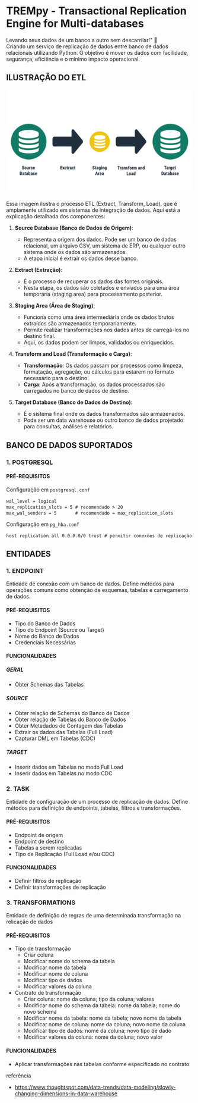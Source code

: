 # TREMpy - Transactional Replication Engine for Multi-databases
Levando seus dados de um banco a outro sem descarrilar!" 🚂<br>
Criando um serviço de replicação de dados entre banco de dados relacionais utilizando Python. O objetivo é mover os dados com facilidade, segurança, eficiência e o mínimo impacto operacional.

## ILUSTRAÇÃO DO ETL

<img src="_images/etl_ilustration.png"></img>

Essa imagem ilustra o processo ETL (Extract, Transform, Load), que é amplamente utilizado em sistemas de integração de dados. Aqui está a explicação detalhada dos componentes:

1. **Source Database (Banco de Dados de Origem)**:
   - Representa a origem dos dados. Pode ser um banco de dados relacional, um arquivo CSV, um sistema de ERP, ou qualquer outro sistema onde os dados são armazenados.
   - A etapa inicial é extrair os dados desse banco.

2. **Extract (Extração)**:
   - É o processo de recuperar os dados das fontes originais.
   - Nesta etapa, os dados são coletados e enviados para uma área temporária (staging area) para processamento posterior.

3. **Staging Area (Área de Staging)**:
   - Funciona como uma área intermediária onde os dados brutos extraídos são armazenados temporariamente.
   - Permite realizar transformações nos dados antes de carregá-los no destino final.
   - Aqui, os dados podem ser limpos, validados ou enriquecidos.

4. **Transform and Load (Transformação e Carga)**:
   - **Transformação**: Os dados passam por processos como limpeza, formatação, agregação, ou cálculos para estarem no formato necessário para o destino.
   - **Carga**: Após a transformação, os dados processados são carregados no banco de dados de destino.

5. **Target Database (Banco de Dados de Destino)**:
   - É o sistema final onde os dados transformados são armazenados.
   - Pode ser um data warehouse ou outro banco de dados projetado para consultas, análises e relatórios.

## BANCO DE DADOS SUPORTADOS

### 1. POSTGRESQL

#### PRÉ-REQUISITOS
Configuração em `postgresql.conf`
```
wal_level = logical
max_replication_slots = 5 # recomendado > 20
max_wal_senders = 5       # recomendado = max_replication_slots
```

Configuração em `pg_hba.conf`
```
host replication all 0.0.0.0/0 trust # permitir conexões de replicação
```

## ENTIDADES

### 1. ENDPOINT
Entidade de conexão com um banco de dados. Define métodos para operações comuns como obtenção de esquemas, tabelas e carregamento de dados.
#### PRÉ-REQUISITOS
- Tipo do Banco de Dados
- Tipo do Endpoint (Source ou Target)
- Nome do Banco de Dados
- Credenciais Necessárias
#### FUNCIONALIDADES
##### GERAL
- Obter Schemas das Tabelas
##### SOURCE
- Obter relação de Schemas do Banco de Dados
- Obter relação de Tabelas do Banco de Dados
- Obter Metadados de Contagem das Tabelas
- Extrair os dados das Tabelas (Full Load)
- Capturar DML em Tabelas (CDC) 
##### TARGET
- Inserir dados em Tabelas no modo Full Load
- Inserir dados em Tabelas no modo CDC

### 2. TASK
Entidade de configuração de um processo de replicação de dados. Define métodos para definição de endpoints, tabelas, filtros e transformações.
#### PRÉ-REQUISITOS
- Endpoint de origem
- Endpoint de destino
- Tabelas a serem replicadas
- Tipo de Replicação (Full Load e/ou CDC)
#### FUNCIONALIDADES
- Definir filtros de replicação
- Definir transformações de replicação

### 3. TRANSFORMATIONS
Entidade de definição de regras de uma determinada transformação na relicação de dados
#### PRÉ-REQUISITOS
- Tipo de transformação
   - Criar coluna
   - Modificar nome do schema da tabela
   - Modificar nome da tabela
   - Modificar nome de coluna
   - Modificar tipo de dados
   - Modificar valores da coluna
- Contrato de transformação
   - Criar coluna: nome da coluna; tipo da coluna; valores
   - Modificar nome do schema da tabela: nome da tabela; nome do novo schema
   - Modificar nome da tabela: nome da tabela; novo nome da tabela
   - Modificar nome de coluna: nome da coluna; novo nome da coluna
   - Modificar tipo de dados: nome da coluna; novo tipo de dado
   - Modificar valores da coluna: nome da coluna; novo valor
#### FUNCIONALIDADES
- Aplicar transformações nas tabelas conforme especificado no contrato

referência
- https://www.thoughtspot.com/data-trends/data-modeling/slowly-changing-dimensions-in-data-warehouse
